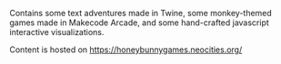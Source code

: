 Contains some text adventures made in Twine, some monkey-themed games made in Makecode Arcade, and some hand-crafted javascript interactive visualizations.

Content is hosted on https://honeybunnygames.neocities.org/
